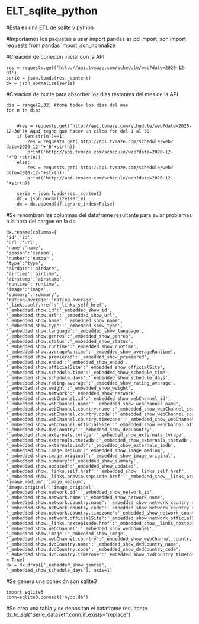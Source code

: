 # ELT_sqlite_python
#Esta es una ETL de sqlite y python

#Importamos los paquetes a usar
    import pandas as pd
    import json
    import requests
    from pandas import json_normalize

#Creación de conexión inicial con la API

    res = requests.get('http://api.tvmaze.com/schedule/web?date=2020-12-01')
    serie = json.loads(res._content)
    dx = json_normalize(serie)

#Creación de bucle para absorber los días restantes del mes de la API

    dia = range(2,32) #toma todos los días del mes
    for n in dia:


        #res = requests.get('http://api.tvmaze.com/schedule/web?date=2020-12-30')# Aquí tegno que hacer un cilco for del 1 al 30
        if len(str(n))==1:
            res = requests.get('http://api.tvmaze.com/schedule/web?date=2020-12-'+'0'+str(n))
            print('http://api.tvmaze.com/schedule/web?date=2020-12-'+'0'+str(n))
        else:
            res = requests.get('http://api.tvmaze.com/schedule/web?date=2020-12-'+str(n))
            print('http://api.tvmaze.com/schedule/web?date=2020-12-'+str(n))

        serie = json.loads(res._content) 
        df = json_normalize(serie)
        dx = dx.append(df,ignore_index=False)
    
#Se renombran las columnas del dataframe resultante para eviar problemas a la hora del cargue en la db

    dx.rename(columns={
    'id':'id',
    'url':'url',
    'name':'name',
    'season':'season',
    'number':'number',
    'type':'type',
    'airdate':'airdate',
    'airtime':'airtime',
    'airstamp':'airstamp',
    'runtime':'runtime',
    'image':'image',
    'summary':'summary',
    'rating.average':'rating_average',
    '_links.self.href':'_links_self_href',
    '_embedded.show.id':'_embedded_show_id',
    '_embedded.show.url':'_embedded_show_url',
    '_embedded.show.name':'_embedded_show_name',
    '_embedded.show.type':'_embedded_show_type',
    '_embedded.show.language':'_embedded_show_language',
    '_embedded.show.genres':'_embedded_show_genres',
    '_embedded.show.status':'_embedded_show_status',
    '_embedded.show.runtime':'_embedded_show_runtime',
    '_embedded.show.averageRuntime':'_embedded_show_averageRuntime',
    '_embedded.show.premiered':'_embedded_show_premiered',
    '_embedded.show.ended':'_embedded_show_ended',
    '_embedded.show.officialSite':'_embedded_show_officialSite',
    '_embedded.show.schedule.time':'_embedded_show_schedule_time',
    '_embedded.show.schedule.days':'_embedded_show_schedule_days',
    '_embedded.show.rating.average':'_embedded_show_rating_average',
    '_embedded.show.weight':'_embedded_show_weight',
    '_embedded.show.network':'_embedded_show_network',
    '_embedded.show.webChannel.id':'_embedded_show_webChannel_id',
    '_embedded.show.webChannel.name':'_embedded_show_webChannel_name',
    '_embedded.show.webChannel.country.name':'_embedded_show_webChannel_country_name',
    '_embedded.show.webChannel.country.code':'_embedded_show_webChannel_country_code',
    '_embedded.show.webChannel.country.timezone':'_embedded_show_webChannel_country_timezone',
    '_embedded.show.webChannel.officialSite':'_embedded_show_webChannel_officialSite',
    '_embedded.show.dvdCountry':'_embedded_show_dvdCountry',
    '_embedded.show.externals.tvrage':'_embedded_show_externals_tvrage',
    '_embedded.show.externals.thetvdb':'_embedded_show_externals_thetvdb',
    '_embedded.show.externals.imdb':'_embedded_show_externals_imdb',
    '_embedded.show.image.medium':'_embedded_show_image_medium',
    '_embedded.show.image.original':'_embedded_show_image_original',
    '_embedded.show.summary':'_embedded_show_summary',
    '_embedded.show.updated':'_embedded_show_updated',
    '_embedded.show._links.self.href':'_embedded_show__links_self_href',
    '_embedded.show._links.previousepisode.href':'_embedded_show__links_previousepisode_href',
    'image.medium':'image_medium',
    'image.original':'image_original',
    '_embedded.show.network.id':'_embedded_show_network_id',
    '_embedded.show.network.name':'_embedded_show_network_name',
    '_embedded.show.network.country.name':'_embedded_show_network_country_name',
    '_embedded.show.network.country.code':'_embedded_show_network_country_code',
    '_embedded.show.network.country.timezone':'_embedded_show_network_country_timezone',
    '_embedded.show.network.officialSite':'_embedded_show_network_officialSite',
    '_embedded.show._links.nextepisode.href':'_embedded_show__links_nextepisode_href',
    '_embedded.show.webChannel':'_embedded_show_webChannel',
    '_embedded.show.image':'_embedded_show_image',
    '_embedded.show.webChannel.country':'_embedded_show_webChannel_country',
    '_embedded.show.dvdCountry.name':'_embedded_show_dvdCountry_name',
    '_embedded.show.dvdCountry.code':'_embedded_show_dvdCountry_code',
    '_embedded.show.dvdCountry.timezone':'_embedded_show_dvdCountry_timezone'},inplace = True)
    dx = dx.drop(['_embedded_show_genres', '_embedded_show_schedule_days'], axis=1)

#Se genera una conexión son sqlite3

    import sqlite3
    conn=sqlite3.connect('mydb.db')

#Se crea una tabla y se depositan el dataframe resultante.
    dx.to_sql("Serie_dataset",conn,if_exists="replace")
